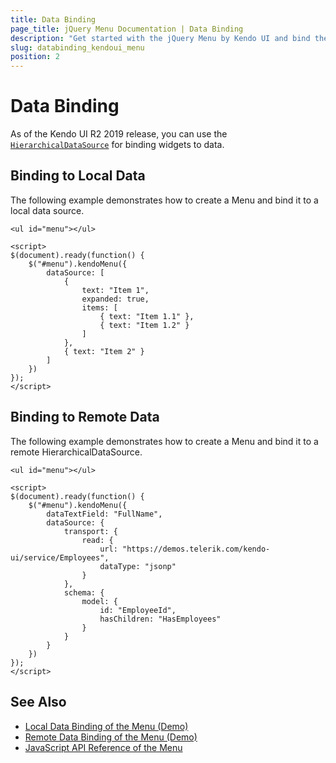 ```yaml
---
title: Data Binding
page_title: jQuery Menu Documentation | Data Binding
description: "Get started with the jQuery Menu by Kendo UI and bind the widget to local data arrays or to remote data services."
slug: databinding_kendoui_menu
position: 2
---
```


# Data Binding

As of the Kendo UI R2 2019 release, you can use the [`HierarchicalDataSource`](/api/framework/hierarchicaldatasource) for binding widgets to data.

## Binding to Local Data

The following example demonstrates how to create a Menu and bind it to a local data source.

    <ul id="menu"></ul>

    <script>
    $(document).ready(function() {
        $("#menu").kendoMenu({
            dataSource: [
                {
                    text: "Item 1",
                    expanded: true,
                    items: [
                        { text: "Item 1.1" },
                        { text: "Item 1.2" }
                    ]
                },
                { text: "Item 2" }
            ]
        })
    });
    </script>

## Binding to Remote Data

The following example demonstrates how to create a Menu and bind it to a remote HierarchicalDataSource.

    <ul id="menu"></ul>

    <script>
    $(document).ready(function() {
        $("#menu").kendoMenu({
            dataTextField: "FullName",
            dataSource: {
                transport: {
                    read: {
                        url: "https://demos.telerik.com/kendo-ui/service/Employees",
                        dataType: "jsonp"
                    }
                },
                schema: {
                    model: {
                        id: "EmployeeId",
                        hasChildren: "HasEmployees"
                    }
                }
            }
        })
    });
    </script>

## See Also

* [Local Data Binding of the Menu (Demo)](https://demos.telerik.com/kendo-ui/menu/local-data-binding)
* [Remote Data Binding of the Menu (Demo)](https://demos.telerik.com/kendo-ui/menu/remote-data-binding)
* [JavaScript API Reference of the Menu](/api/javascript/ui/menu)
